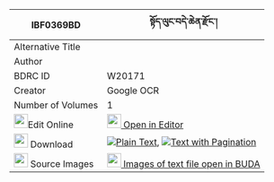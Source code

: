 |IBF0369BD|སྟོད་ལུང་བདེ་ཆེན་རྫོང་། 
| --- | --- 
|Alternative Title |
|Author | 
|BDRC ID | W20171
|Creator | Google OCR
|Number of Volumes| 1
|<img width="25" src="https://img.icons8.com/color/25/000000/edit-property.png">Edit Online| [<img width="25" src="https://avatars.githubusercontent.com/u/45091458?s=200&v=4"> Open in Editor](http://editor.openpecha.org/IBF0369BD)
|<img width="25" src="https://img.icons8.com/fluent/48/000000/download-2.png"/>  Download | [![](https://img.icons8.com/color/20/000000/txt.png)Plain Text](https://github.com/Openpecha/IBF0369BD/releases/download/v1/tolung_dechen_dzong_plain_IBF0369BD.zip), [![](https://img.icons8.com/color/20/000000/txt.png)Text with Pagination](https://github.com/Openpecha/IBF0369BD/releases/download/v1/tolung_dechen_dzong_pages_IBF0369BD.zip)
|<img width="25" src="https://img.icons8.com/plasticine/100/000000/pictures-folder.png"/>  Source Images | [<img width="25" src="https://library.bdrc.io/icons/BUDA-small.svg"> Images of text file open in BUDA](https://library.bdrc.io/show/bdr:W20171)